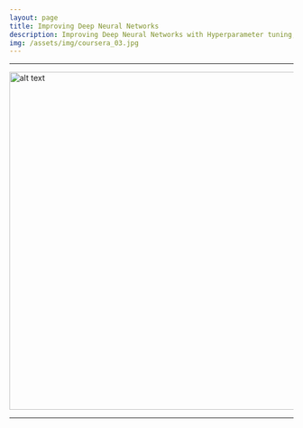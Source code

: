 ```yaml
---
layout: page
title: Improving Deep Neural Networks
description: Improving Deep Neural Networks with Hyperparameter tuning, Regularization and Optimization
img: /assets/img/coursera_03.jpg
---
```


***


<img src="{{ site.url }}/assets/img/coursera_03.jpg" alt="alt text" width="770" height="600">


***

